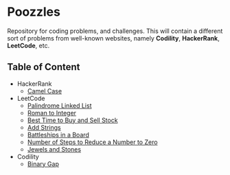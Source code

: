 # Poozzles

Repository for coding problems, and challenges. 
This will contain a different sort of problems from well-known websites, namely
**Codility**, **HackerRank**, **LeetCode**, etc.

## Table of Content

- HackerRank
    - [Camel Case](https://www.hackerrank.com/challenges/camelcase/problem)
- LeetCode
    - [Palindrome Linked List](https://leetcode.com/problems/palindrome-linked-list)
    - [Roman to Integer](https://leetcode.com/problems/roman-to-integer)
    - [Best Time to Buy and Sell Stock](https://leetcode.com/problems/best-time-to-buy-and-sell-stock)
    - [Add Strings](https://leetcode.com/problems/add-strings)
    - [Battleships in a Board](https://leetcode.com/problems/battleships-in-a-board)
    - [Number of Steps to Reduce a Number to Zero](https://leetcode.com/problems/number-of-steps-to-reduce-a-number-to-zero)
    - [Jewels and Stones](https://leetcode.com/problems/jewels-and-stones)
- Codility
    - [Binary Gap](https://app.codility.com/programmers/lessons/1-iterations/binary_gap)
  